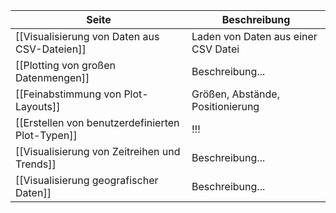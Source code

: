 | Seite | Beschreibung |
| ----------- | ----------- |
| [[Visualisierung von Daten aus CSV-Dateien]] | Laden von Daten aus einer CSV Datei |
| [[Plotting von großen Datenmengen]] | Beschreibung... |
| [[Feinabstimmung von Plot-Layouts]] | Größen, Abstände, Positionierung |
| [[Erstellen von benutzerdefinierten Plot-Typen]] | !!! |
| [[Visualisierung von Zeitreihen und Trends]] | Beschreibung... |
| [[Visualisierung geografischer Daten]] | Beschreibung... |